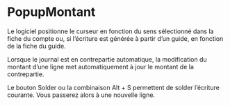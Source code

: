 # PopupMontant


Le logiciel positionne 
 le curseur en fonction du sens sélectionné dans la fiche du compte ou, 
 si l’écriture est générée à partir d’un guide, en fonction de la fiche 
 du guide.


Lorsque le journal est 
 en contrepartie automatique, la modification du montant d’une ligne met 
 automatiquement à jour le montant de la contrepartie.


Le bouton Solder ou la 
 combinaison Alt + S 
 permettent de solder l’écriture courante. Vous passerez alors à une nouvelle 
 ligne.


